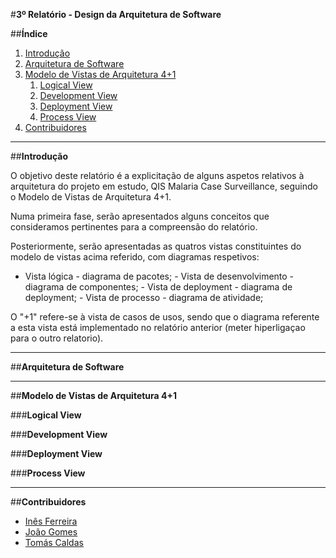#**3º Relatório - Design da Arquitetura de Software**

##**Índice**

1. [Introdução](#intro)
2. [Arquitetura de Software](#arch)
3. [Modelo de Vistas de Arquitetura 4+1](#fourplusone)
    1. [Logical View](#logical)
    2. [Development View](#development)
    3. [Deployment View](#deployment)
    4. [Process View](#process)
4. [Contribuidores](#contributors)

***
##**Introdução** <a name ="intro"></a>

O objetivo deste relatório é a explicitação de alguns aspetos relativos à arquitetura do projeto em estudo, QIS Malaria Case Surveillance, seguindo o Modelo de Vistas de Arquitetura 4+1. 

Numa primeira fase, serão apresentados alguns conceitos que consideramos pertinentes para a compreensão do relatório.           

Posteriormente, serão apresentadas as quatros vistas constituintes do modelo de vistas acima referido, com diagramas respetivos:
   
   - Vista lógica - diagrama de pacotes;
    - Vista de desenvolvimento - diagrama de componentes;
    - Vista de deployment - diagrama de deployment;
    - Vista de processo - diagrama de atividade;

O "+1" refere-se à vista de casos de usos, sendo que o diagrama referente a esta vista está implementado no relatório anterior (meter hiperligaçao para o outro relatorio).



****
##**Arquitetura de Software** <a name ="arch"></a>




****
##**Modelo de Vistas de Arquitetura 4+1** <a name ="fourplusone"></a>




###**Logical View** <a name="logical"></a>





###**Development View** <a name="development"></a>




###**Deployment View** <a name="deployment"></a>




###**Process View** <a name="process"></a>





****
##**Contribuidores**<a name="contributors"></a>

* [Inês Ferreira](https://github.com/inesferreira7)
* [João Gomes](https://github.com/joaogomes04)
* [Tomás Caldas](https://github.com/tomasvcaldas)
